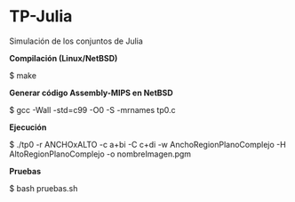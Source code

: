 # TP-Julia

Simulación de los conjuntos de Julia

**Compilación (Linux/NetBSD)**

$ make

**Generar código Assembly-MIPS en NetBSD**

$ gcc -Wall -std=c99 -O0 -S -mrnames tp0.c

**Ejecución**

$ ./tp0 -r ANCHOxALTO -c a+bi -C c+di -w AnchoRegionPlanoComplejo -H AltoRegionPlanoComplejo -o nombreImagen.pgm

**Pruebas**

$ bash pruebas.sh